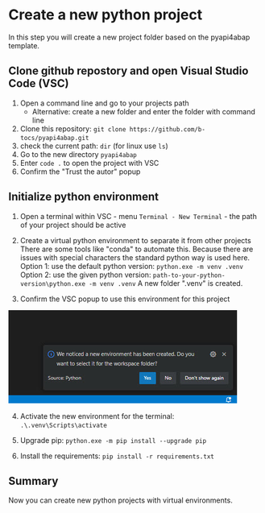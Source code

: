 # Create a new python project

In this step you will create a new project folder based on the pyapi4abap template. 

## Clone github repostory and open Visual Studio Code (VSC)

1. Open a command line and go to your projects path
    - Alternative: create a new folder and enter the folder with command line
2. Clone this repository: `git clone https://github.com/b-tocs/pyapi4abap.git`
3. check the current path: `dir` (for linux use `ls`)
4. Go to the new directory `pyapi4abap`
5. Enter `code .` to open the project with VSC
6. Confirm the "Trust the autor" popup

## Initialize python environment

1. Open a terminal within VSC - menu `Terminal - New Terminal` - the path of your project should be active

2. Create a virtual python environment to separate it from other projects
    There are some tools like "conda" to automate this. Because there are issues with special characters the standard python way is used here.
    Option 1: use the default python version: `python.exe -m venv .venv`
    Option 2: use the given python version: `path-to-your-python-version\python.exe -m venv .venv`
    A new folder ".venv" is created.

3. Confirm the VSC popup to use this environment for this project

![Confirm Environment Popup](res/vsc_confirm_environment.jpg)

4. Activate the new environment for the terminal: `.\.venv\Scripts\activate`

5. Upgrade pip: `python.exe -m pip install --upgrade pip`

6. Install the requirements: `pip install -r requirements.txt`


## Summary

Now you can create new python projects with virtual environments.